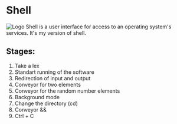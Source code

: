 # Shell
![Logo](https://icons.iconarchive.com/icons/icons8/windows-8/48/User-Interface-Command-Line-icon.png)
Shell is a user interface for access to an operating system's services.
It's my version of shell.

## Stages:
1.  Take a lex
2.  Standart running of the software
3.  Redirection of input and output
4.  Conveyor for two elements
5.  Conveyor for the random number elements
6.  Background mode
7.  Change the directory (cd)
8.  Conveyor &&
9.  Ctrl + C
